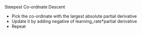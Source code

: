 Steepest Co-ordinate Descent
- Pick the co-ordinate with the largest absolute partial derivative
- Update it by adding negative of learning_rate*partial derivative
- Repeat